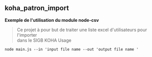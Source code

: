 ## koha_patron_import
**Exemple de l'utilisation du module node-csv**
> Ce projet à pour but de traiter une liste excel d'utilisateurs pour l'importer  
> dans le SIGB KOHA
Usage
```
node main.js --in 'input file name --out 'output file name '
```

